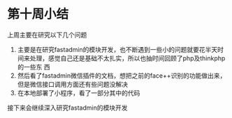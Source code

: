 
<h1>第十周小结</h1>

<p>上周主要在研究以下几个问题</p>

<ol>
    <li>主要是在研究fastadmin的模块开发，也不断遇到一些小的问题就要花半天时间来处理，感觉自己还是基础不太扎实，所以也抽时间回顾了php及thinkphp的一些东     西</li>
    <li>然后看了fastadmin微信插件的文档，想把之前的face++识别的功能做出来，但是微信接口调用方面还有些问题没解决</li>
    <li>在本地部署了小程序，看了一部分其中的代码</li>
</ol>

<p>接下来会继续深入研究fastadmin的模块开发</p>
